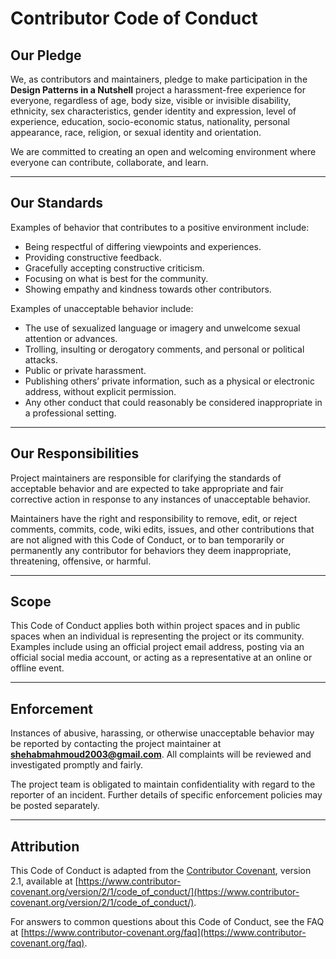 # Contributor Code of Conduct

## Our Pledge

We, as contributors and maintainers, pledge to make participation in the **Design Patterns in a Nutshell** project a harassment-free experience for everyone, regardless of age, body size, visible or invisible disability, ethnicity, sex characteristics, gender identity and expression, level of experience, education, socio-economic status, nationality, personal appearance, race, religion, or sexual identity and orientation.

We are committed to creating an open and welcoming environment where everyone can contribute, collaborate, and learn.

---

## Our Standards

Examples of behavior that contributes to a positive environment include:
- Being respectful of differing viewpoints and experiences.
- Providing constructive feedback.
- Gracefully accepting constructive criticism.
- Focusing on what is best for the community.
- Showing empathy and kindness towards other contributors.

Examples of unacceptable behavior include:
- The use of sexualized language or imagery and unwelcome sexual attention or advances.
- Trolling, insulting or derogatory comments, and personal or political attacks.
- Public or private harassment.
- Publishing others’ private information, such as a physical or electronic address, without explicit permission.
- Any other conduct that could reasonably be considered inappropriate in a professional setting.

---

## Our Responsibilities

Project maintainers are responsible for clarifying the standards of acceptable behavior and are expected to take appropriate and fair corrective action in response to any instances of unacceptable behavior.

Maintainers have the right and responsibility to remove, edit, or reject comments, commits, code, wiki edits, issues, and other contributions that are not aligned with this Code of Conduct, or to ban temporarily or permanently any contributor for behaviors they deem inappropriate, threatening, offensive, or harmful.

---

## Scope

This Code of Conduct applies both within project spaces and in public spaces when an individual is representing the project or its community. Examples include using an official project email address, posting via an official social media account, or acting as a representative at an online or offline event.

---

## Enforcement

Instances of abusive, harassing, or otherwise unacceptable behavior may be reported by contacting the project maintainer at **shehabmahmoud2003@gmail.com**. All complaints will be reviewed and investigated promptly and fairly.

The project team is obligated to maintain confidentiality with regard to the reporter of an incident. Further details of specific enforcement policies may be posted separately.

---

## Attribution

This Code of Conduct is adapted from the [Contributor Covenant](https://www.contributor-covenant.org/), version 2.1, available at [https://www.contributor-covenant.org/version/2/1/code_of_conduct/](https://www.contributor-covenant.org/version/2/1/code_of_conduct/).

For answers to common questions about this Code of Conduct, see the FAQ at [https://www.contributor-covenant.org/faq](https://www.contributor-covenant.org/faq).

